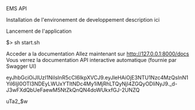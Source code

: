 EMS API

Installation de l'environement de developpement
description ici

Lancement de l'application

$> sh start.sh



Acceder a la documentation
Allez maintenant sur http://127.0.0.1:8000/docs
Vous verrez la documentation API interactive automatique (fournie par Swagger UI)



eyJhbGciOiJIUzI1NiIsInR5cCI6IkpXVCJ9.eyJleHAiOjE3NTU1Nzc4MzQsInN1YiI6IjI0OTI3NDEyLWUxYTItNDc4My1iMjRhLTQyNjI4ZGQyODliNyJ9._d-J3wFXdQbUeFaewM5NtZkQnQN4doWUkxfGJ-2UNZQ


uTa2_$w